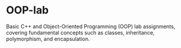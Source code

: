 # OOP-lab
Basic C++ and Object-Oriented Programming (OOP) lab assignments, covering fundamental concepts such as classes, inheritance, polymorphism, and encapsulation.
